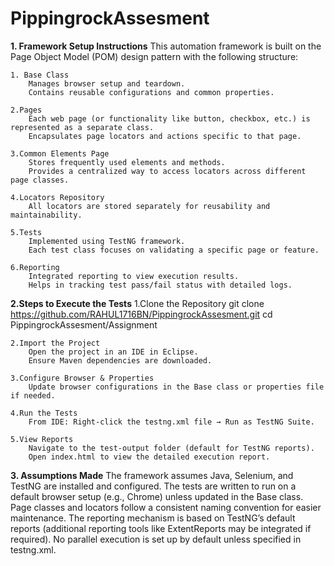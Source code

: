 # PippingrockAssesment
**1. Framework Setup Instructions**
This automation framework is built on the Page Object Model (POM) design pattern with the following structure:

	1. Base Class
		Manages browser setup and teardown.
		Contains reusable configurations and common properties.

	2.Pages
		Each web page (or functionality like button, checkbox, etc.) is represented as a separate class.
		Encapsulates page locators and actions specific to that page.
	
	3.Common Elements Page
		Stores frequently used elements and methods.
		Provides a centralized way to access locators across different page classes.
	
	4.Locators Repository
		All locators are stored separately for reusability and maintainability.
	
	5.Tests
		Implemented using TestNG framework.
		Each test class focuses on validating a specific page or feature.
	
	6.Reporting
		Integrated reporting to view execution results.
		Helps in tracking test pass/fail status with detailed logs.
**2.Steps to Execute the Tests**
	1.Clone the Repository
		git clone https://github.com/RAHUL1716BN/PippingrockAssesment.git
		cd PippingrockAssesment/Assignment


	2.Import the Project
		Open the project in an IDE in Eclipse.
		Ensure Maven dependencies are downloaded.

	3.Configure Browser & Properties
		Update browser configurations in the Base class or properties file if needed.

	4.Run the Tests
		From IDE: Right-click the testng.xml file → Run as TestNG Suite.
	
 	5.View Reports
		Navigate to the test-output folder (default for TestNG reports).
		Open index.html to view the detailed execution report.

**3. Assumptions Made**
   The framework assumes Java, Selenium, and TestNG are installed and configured.
   The tests are written to run on a default browser setup (e.g., Chrome) unless updated in the Base class.
   Page classes and locators follow a consistent naming convention for easier maintenance.
   The reporting mechanism is based on TestNG’s default reports (additional reporting tools like ExtentReports may be integrated if required).
   No parallel execution is set up by default unless specified in testng.xml.

	
